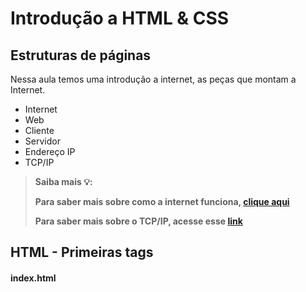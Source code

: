 # Introdução a HTML & CSS
## Estruturas de páginas

Nessa aula temos uma introdução a internet, as peças que montam a Internet.

- Internet
- Web
- Cliente
- Servidor
- Endereço IP
- TCP/IP

><b>Saiba mais<b/> 💡: 
>
>Para saber mais sobre como a internet funciona, [clique aqui](https://developer.mozilla.org/pt-BR/docs/Learn/Common_questions/Web_mechanics/How_does_the_Internet_work#a_internet_e_a_web)
>
>Para saber mais sobre o TCP/IP, acesse esse [link](https://pt.wikipedia.org/wiki/TCP/IP)

## HTML - Primeiras tags

#### index.html
